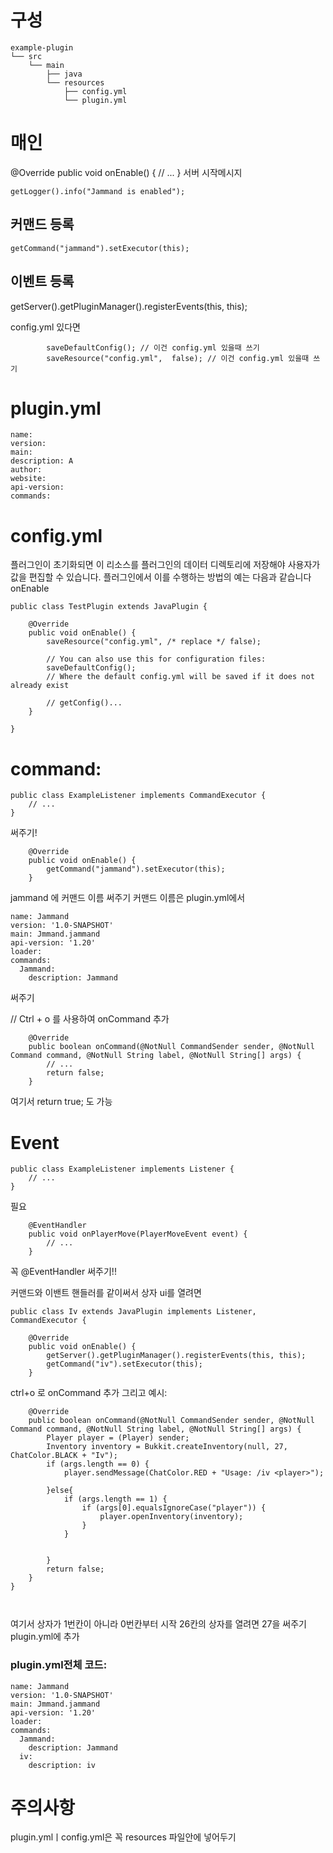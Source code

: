 # 구성
```
example-plugin
└── src
    └── main
        ├── java
        └── resources
            ├── config.yml
            └── plugin.yml
```

# 매인
@Override
    public void onEnable() {
    // ...
    }
서버 시작메시지
```
getLogger().info("Jammand is enabled");
```
## 커맨드 등록
```
getCommand("jammand").setExecutor(this);
```





## 이벤트 등록
getServer().getPluginManager().registerEvents(this, this);

config.yml 있다면
```
        saveDefaultConfig(); // 이건 config.yml 있을때 쓰기
        saveResource("config.yml",  false); // 이건 config.yml 있을때 쓰기
```


# plugin.yml
```
name: 
version: 
main: 
description: A
author: 
website: 
api-version:
commands:
```

# config.yml
플러그인이 초기화되면 이 리소스를 플러그인의 데이터 디렉토리에 저장해야 사용자가 값을 편집할 수 있습니다. 플러그인에서 이를 수행하는 방법의 예는 다음과 같습니다 onEnable

```
public class TestPlugin extends JavaPlugin {

    @Override
    public void onEnable() {
        saveResource("config.yml", /* replace */ false);

        // You can also use this for configuration files:
        saveDefaultConfig();
        // Where the default config.yml will be saved if it does not already exist

        // getConfig()...
    }

}
```


# command:

```
public class ExampleListener implements CommandExecutor {
    // ...
}
```
써주기!
```
    @Override
    public void onEnable() {
        getCommand("jammand").setExecutor(this);
    }

```
jammand 에 커맨드 이름 써주기 커맨드 이름은 plugin.yml에서
```
name: Jammand
version: '1.0-SNAPSHOT'
main: Jmmand.jammand
api-version: '1.20'
loader:
commands:
  Jammand:
    description: Jammand
```
써주기

// Ctrl + o 를 사용하여 onCommand  추가 
```
    @Override
    public boolean onCommand(@NotNull CommandSender sender, @NotNull Command command, @NotNull String label, @NotNull String[] args) {
        // ...
        return false;
    }

```
여기서    return true; 도 가능 




# Event
```
public class ExampleListener implements Listener {
    // ...
}
```

필요 
```
    @EventHandler
    public void onPlayerMove(PlayerMoveEvent event) {
        // ...
    }
```
 꼭 @EventHandler 써주기!!

커맨드와 이밴트 핸들러를 같이써서  상자 ui를 열려면
```
public class Iv extends JavaPlugin implements Listener, CommandExecutor {

    @Override
    public void onEnable() {
        getServer().getPluginManager().registerEvents(this, this);
        getCommand("iv").setExecutor(this);
    }
```

ctrl+o 로 onCommand 추가 그리고 예시:

```
    @Override
    public boolean onCommand(@NotNull CommandSender sender, @NotNull Command command, @NotNull String label, @NotNull String[] args) {
        Player player = (Player) sender;
        Inventory inventory = Bukkit.createInventory(null, 27, ChatColor.BLACK + "Iv");
        if (args.length == 0) {
            player.sendMessage(ChatColor.RED + "Usage: /iv <player>");

        }else{
            if (args.length == 1) {
                if (args[0].equalsIgnoreCase("player")) {
                    player.openInventory(inventory);
                }
            }


        }
        return false;
    }
}



```
여기서 상자가 1번칸이 아니라 0번칸부터 시작 
26칸의 상자를 열려면 27을 써주기 
plugin.yml에 추가 


### plugin.yml전체 코드:

```
name: Jammand
version: '1.0-SNAPSHOT'
main: Jmmand.jammand
api-version: '1.20'
loader:
commands:
  Jammand:
    description: Jammand
  iv:
    description: iv
```

# 주의사항
plugin.ymlㅣconfig.yml은  꼭 resources 파일안에 넣어두기


 

